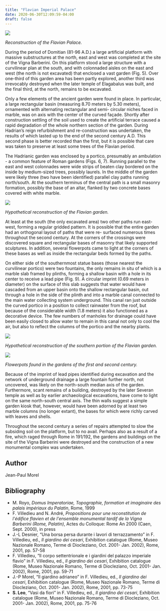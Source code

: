 ```yaml
---
title: "Flavian Imperial Palace"
date: 2020-06-30T12:09:59-04:00
draft: false
---
```


![](/images/Image_005.jpg)

*Reconstruction of the Flavian Palace.*

During the period of Domitian (81-96 A.D.) a large artificial platform with massive substructures at the north, east and west was completed at the site of the Vigna Barberini. On this platform stood a large structure with a curvilinear plan at the south, and with colonnaded aisles on the east and west (the north is not excavated) that enclosed a vast garden (Fig. 5). Over one-third of this garden area has been partly explored, another third was irrevocably destroyed when the later temple of Elagabalus was built, and the final third, at the north, remains to be excavated.

Only a few elements of the ancient garden were found in place. In particular, a large rectangular basin (measuring 8.70 meters by 5.30 meters), ornamented with alternating rectangular and semi- circular niches faced in marble, was on axis with the center of the curved façade. Shortly after construction settling of the soil used to create the artificial terrace caused a rapid degradation of the whole northern section of the garden. During Hadrian’s reign refurbishment and re-construction was undertaken, the results of which lasted up to the end of the second century A.D. This second phase is better recorded than the first, but it is possible that care was taken to preserve at least some trees of the Flavian period.

The Hadrianic garden was enclosed by a portico, presumably an ambulation - a common feature of Roman gardens (Figs. 6, 7). Running parallel to the east and west colonnades were wide strips of beaten clay bordered on the inside by medium-sized trees, possibly laurels. In the middle of the garden were likely three (two have been identified) parallel clay paths running north/south. At the southern terminus of the central path is a small masonry formation, possibly the base of an altar, flanked by two concrete bases covered with white marble.


![](/images/Image_007.jpg)

*Hypothetical reconstruction of the Flavian garden.*

At least at the south (the only excavated area) two other paths run east-west, forming a regular gridded pattern. It is possible that the entire garden had an orthogonal layout of paths that were re- surfaced numerous times throughout the second century. At the corners of the crossings were discovered square and rectangular bases of masonry that likely supported sculptures. In addition, several flowerpots came to light at the corners of these bases as well as inside the rectangular beds formed by the paths.

On either side of the southernmost statue bases (those nearest the curvilinear portico) were two fountains, the only remains in situ of which is a marble slab framed by plinths, forming a shallow basin with a hole in its center to receive a lead pipe (Fig. 9). A circular imprint (0.69 meters in diameter) on the surface of this slab suggests that water would have cascaded from an upper basin onto the shallow rectangular basin, out through a hole in the side of the plinth and into a marble canal connected to the main water collecting system underground. This canal ran just outside the curved portico in a position to collect rainwater from the roof, but because of the considerable width (1.8 meters) it also functioned as a decorative device. The few numbers of manholes for drainage could have been easily closed to allow water to remain in this canal not only to cool the air, but also to reflect the columns of the portico and the nearby plants.

![](/images/Image_008.jpg)

*Hypothetical reconstruction of the southern portion of the Flavian garden.*

![](/images/Image_009.jpg)

*Flowerpots found in the gardens of the first and second century.*

Because of the imprint of lead pipes identified during excavation and the network of underground drainage a large fountain further north, not uncovered, was likely on the north-south median axis of the garden. Furthermore, scant remains of a building, destroyed by the later Severan temple as well as by earlier archaeological excavations, have come to light on the same north-south central axis. The thin walls suggest a simple garden kiosk that, however, would have been adorned by at least two marble columns (no longer extant), the bases for which were richly carved with leaves and shells.

Throughout the second century a series of repairs attempted to slow the subsiding soil on the platform, but to no avail. Perhaps also as a result of a fire, which raged through Rome in 191/192, the gardens and buildings on the site of the Vigna Barberini were destroyed and the construction of a new monumental complex was undertaken.

## Author

Jean-Paul Morel

## Bibliography

* M. Royo, *Domus Imperatoriae, Topographie, formation et imaginaire des palais impériaux du Palatin*, Rome, 1999
* F. Villedieu and N. André, *Propositions pour une reconstitution de l'édifice flavien et de l'ensemble monumental tardif de la Vigna Barberini (Rome, Palatin)*, Actes du Colloque: Rome An 2000 (Caen, Sept. 2000), in press
* J.-L Desnier, “Una borsa persa durante i lavori di terrazzamento” in F. Villedieu, ed., *Il giardino dei cesari*, Exhibition catalogue (Rome, Museo Nazionale Romano, Terme di Diocleziano, Oct. 2001- Jan. 2002), Rome, 2001, pp. 57-58
* F. Villedieu, “Il corpo settentrionale e i giardini del palazzo imperiale flavio” in F. Villedieu, ed., *Il giardino dei cesari*, Exhibition catalogue (Rome, Museo Nazionale Romano, Terme di Diocleziano, Oct. 2001- Jan. 2002), Rome, 2001, pp. 59-71
*  J.-P Morel, “Il giardino adrianeo” in F. Villedieu, ed., *Il giardino dei cesari*, Exhibition catalogue (Rome, Museo Nazionale Romano, Terme di Diocleziano, Oct. 2001- Jan. 2002), Rome, 2001, pp. 73-75
* **S. Leo**, “Vasi da fiori” in F. Villedieu, ed., *Il giardino dei cesari*, Exhibition catalogue (Rome, Museo Nazionale Romano, Terme di Diocleziano, Oct. 2001- Jan. 2002), Rome, 2001, pp. 75-76
